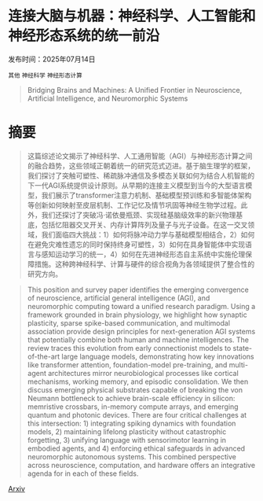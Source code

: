 # 连接大脑与机器：神经科学、人工智能和神经形态系统的统一前沿

发布时间：2025年07月14日

`其他` `神经科学` `神经形态计算`

> Bridging Brains and Machines: A Unified Frontier in Neuroscience, Artificial Intelligence, and Neuromorphic Systems

# 摘要

> 这篇综述论文揭示了神经科学、人工通用智能（AGI）与神经形态计算之间的融合趋势，这些领域正朝着统一的研究范式迈进。基于脑生理学的框架，我们探讨了突触可塑性、稀疏脉冲通信及多模态关联如何为结合人机智能的下一代AGI系统提供设计原则。从早期的连接主义模型到当今的大型语言模型，我们展示了transformer注意力机制、基础模型预训练和多智能体架构等创新如何映射至皮层机制、工作记忆及情节巩固等神经生物学过程。此外，我们还探讨了突破冯·诺依曼瓶颈、实现硅基脑级效率的新兴物理基底，包括忆阻器交叉开关、内存计算阵列及量子与光子设备。在这一交叉领域，我们面临四大挑战：1）如何将脉冲动力学与基础模型相结合，2）如何在避免灾难性遗忘的同时保持终身可塑性，3）如何在具身智能体中实现语言与感知运动学习的统一，4）如何在先进神经形态自主系统中实施伦理保障措施。这种跨神经科学、计算与硬件的综合视角为各领域提供了整合性的研究方向。

> This position and survey paper identifies the emerging convergence of neuroscience, artificial general intelligence (AGI), and neuromorphic computing toward a unified research paradigm. Using a framework grounded in brain physiology, we highlight how synaptic plasticity, sparse spike-based communication, and multimodal association provide design principles for next-generation AGI systems that potentially combine both human and machine intelligences. The review traces this evolution from early connectionist models to state-of-the-art large language models, demonstrating how key innovations like transformer attention, foundation-model pre-training, and multi-agent architectures mirror neurobiological processes like cortical mechanisms, working memory, and episodic consolidation. We then discuss emerging physical substrates capable of breaking the von Neumann bottleneck to achieve brain-scale efficiency in silicon: memristive crossbars, in-memory compute arrays, and emerging quantum and photonic devices. There are four critical challenges at this intersection: 1) integrating spiking dynamics with foundation models, 2) maintaining lifelong plasticity without catastrophic forgetting, 3) unifying language with sensorimotor learning in embodied agents, and 4) enforcing ethical safeguards in advanced neuromorphic autonomous systems. This combined perspective across neuroscience, computation, and hardware offers an integrative agenda for in each of these fields.

[Arxiv](https://arxiv.org/abs/2507.10722)